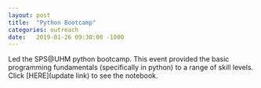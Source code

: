```yaml
---
layout: post
title:  "Python Bootcamp"
categories: outreach
date:   2019-01-26 09:30:00 -1000
---
```


Led the SPS@UHM python bootcamp. This event provided the basic programming fundamentals (specifically in python) to a range of skill levels. Click [HERE](update link) to see the notebook.
